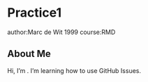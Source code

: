 # Practice1

author:Marc de Wit 1999
course:RMD


## About Me
Hi, I’m <Marc>.
I’m learning how to use GitHub Issues.

